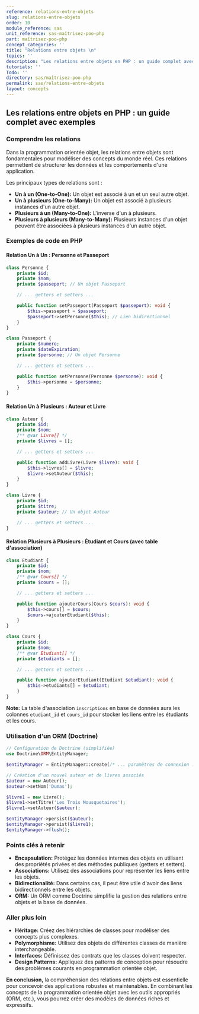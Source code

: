 ```yaml
---
reference: relations-entre-objets
slug: relations-entre-objets
order: 10
module_reference: sas
unit_reference: sas-maîtrisez-poo-php
part: maîtrisez-poo-php
concept_categories: ''
title: "Relations entre objets \n"
topics: ''
description: "Les relations entre objets en PHP : un guide complet avec exemples\r\n"
tutorials: ''
Todo: ''
directory: sas/maîtrisez-poo-php
permalink: sas/relations-entre-objets
layout: concepts
---
```


## Les relations entre objets en PHP : un guide complet avec exemples

### Comprendre les relations

Dans la programmation orientée objet, les relations entre objets sont fondamentales pour modéliser des concepts du monde réel. Ces relations permettent de structurer les données et les comportements d'une application.

Les principaux types de relations sont :

* **Un à un (One-to-One):** Un objet est associé à un et un seul autre objet.
* **Un à plusieurs (One-to-Many):** Un objet est associé à plusieurs instances d'un autre objet.
* **Plusieurs à un (Many-to-One):** L'inverse d'un à plusieurs.
* **Plusieurs à plusieurs (Many-to-Many):** Plusieurs instances d'un objet peuvent être associées à plusieurs instances d'un autre objet.

### Exemples de code en PHP

#### Relation Un à Un : Personne et Passeport

```php
class Personne {
    private $id;
    private $nom;
    private $passeport; // Un objet Passeport

    // ... getters et setters ...

    public function setPasseport(Passeport $passeport): void {
        $this->passeport = $passeport;
        $passeport->setPersonne($this); // Lien bidirectionnel
    }
}

class Passeport {
    private $numero;
    private $dateExpiration;
    private $personne; // Un objet Personne

    // ... getters et setters ...

    public function setPersonne(Personne $personne): void {
        $this->personne = $personne;
    }
}
```

#### Relation Un à Plusieurs : Auteur et Livre

```php
class Auteur {
    private $id;
    private $nom;
    /** @var Livre[] */
    private $livres = [];

    // ... getters et setters ...

    public function addLivre(Livre $livre): void {
        $this->livres[] = $livre;
        $livre->setAuteur($this);
    }
}

class Livre {
    private $id;
    private $titre;
    private $auteur; // Un objet Auteur

    // ... getters et setters ...
}
```

#### Relation Plusieurs à Plusieurs : Étudiant et Cours (avec table d'association)

```php
class Etudiant {
    private $id;
    private $nom;
    /** @var Cours[] */
    private $cours = [];

    // ... getters et setters ...

    public function ajouterCours(Cours $cours): void {
        $this->cours[] = $cours;
        $cours->ajouterEtudiant($this);
    }
}

class Cours {
    private $id;
    private $nom;
    /** @var Etudiant[] */
    private $etudiants = [];

    // ... getters et setters ...

    public function ajouterEtudiant(Etudiant $etudiant): void {
        $this->etudiants[] = $etudiant;
    }
}
```

**Note:** La table d'association `inscriptions` en base de données aura les colonnes `etudiant_id` et `cours_id` pour stocker les liens entre les étudiants et les cours.

### Utilisation d'un ORM (Doctrine)

```php
// Configuration de Doctrine (simplifiée)
use Doctrine\ORM\EntityManager;

$entityManager = EntityManager::create(/* ... paramètres de connexion ... */);

// Création d'un nouvel auteur et de livres associés
$auteur = new Auteur();
$auteur->setNom('Dumas');

$livre1 = new Livre();
$livre1->setTitre('Les Trois Mousquetaires');
$livre1->setAuteur($auteur);

$entityManager->persist($auteur);
$entityManager->persist($livre1);
$entityManager->flush();
```

### Points clés à retenir

* **Encapsulation:** Protégez les données internes des objets en utilisant des propriétés privées et des méthodes publiques (getters et setters).
* **Associations:** Utilisez des associations pour représenter les liens entre les objets.
* **Bidirectionalité:** Dans certains cas, il peut être utile d'avoir des liens bidirectionnels entre les objets.
* **ORM:** Un ORM comme Doctrine simplifie la gestion des relations entre objets et la base de données.

### Aller plus loin

* **Héritage:** Créez des hiérarchies de classes pour modéliser des concepts plus complexes.
* **Polymorphisme:** Utilisez des objets de différentes classes de manière interchangeable.
* **Interfaces:** Définissez des contrats que les classes doivent respecter.
* **Design Patterns:** Appliquez des patterns de conception pour résoudre des problèmes courants en programmation orientée objet.

**En conclusion,** la compréhension des relations entre objets est essentielle pour concevoir des applications robustes et maintenables. En combinant les concepts de la programmation orientée objet avec les outils appropriés (ORM, etc.), vous pourrez créer des modèles de données riches et expressifs.

